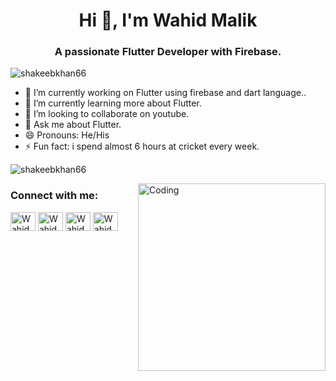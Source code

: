 <h1 align="center">Hi 👋, I'm Wahid Malik</h1>
<h3 align="center">A passionate Flutter Developer with Firebase.</h3>           

<p align="left"> <img src="https://komarev.com/ghpvc/?username=shakeebkhan66&label=Profile%20views&color=0e75b6&style=flat" alt="shakeebkhan66" /> </p>

- 🔭 I’m currently working on Flutter using firebase and dart language..
- 🌱 I’m currently learning more about Flutter.
- 👯 I’m looking to collaborate on youtube.
- 💬 Ask me about Flutter.
- 😄 Pronouns: He/His
- ⚡ Fun fact: i spend almost 6 hours at cricket every week.

<p align="left"> <img src="https://komarev.com/ghpvc/?username=shakeebkhan66&label=Profile%20views&color=129e00&style=plastic" alt="shakeebkhan66" /> </p>
<img align="right" alt="Coding" width="300" src="https://cdn.dribbble.com/users/2646423/screenshots/5507196/computer.gif">  
<h3 align="left">Connect with me:</h3>
<p align="left">
<a href="https://twitter.com/pchrmg2" target="blank"><img align="center" src="https://cdn.jsdelivr.net/npm/simple-icons@3.0.1/icons/twitter.svg" alt="Wahid_Malik" height="30" width="40" /></a>
<a href="https://www.linkedin.com/in/wahid-ali-932b00177/" target="blank"><img align="center" src="https://cdn.jsdelivr.net/npm/simple-icons@3.0.1/icons/linkedin.svg" alt="Wahid_Malik" height="30" width="40" /></a>
<a href="https://www.facebook.com/malik.wahid.94009/" target="blank"><img align="center" src="https://cdn.jsdelivr.net/npm/simple-icons@3.0.1/icons/facebook.svg" alt="Wahid_Malik" height="30" width="40" /></a>
<a href="https://www.instagram.com/pcharming474/" target="blank"><img align="center" src="https://cdn.jsdelivr.net/npm/simple-icons@3.0.1/icons/instagram.svg" alt="Wahid_Malik" height="30" width="40" /></a>

</p>


